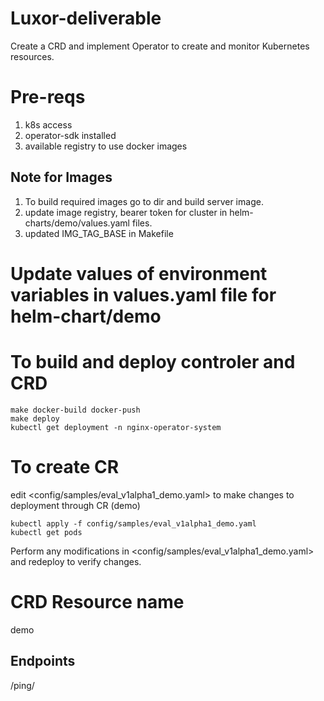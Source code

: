 # Luxor-deliverable
Create a CRD and implement Operator to create and monitor Kubernetes resources.

# Pre-reqs 
1. k8s access 
2. operator-sdk installed
3. available registry to use docker images
## Note for Images
1. To build required images go to <applications> dir and build server image. 
2. update image registry, bearer token for cluster in helm-charts/demo/values.yaml files.
3. updated IMG_TAG_BASE in Makefile

# Update values of environment variables in values.yaml file for helm-chart/demo


# To build and deploy controler and CRD
```
make docker-build docker-push
make deploy
kubectl get deployment -n nginx-operator-system
```
# To create CR
edit <config/samples/eval_v1alpha1_demo.yaml> to make changes to deployment through CR (demo) 

```
kubectl apply -f config/samples/eval_v1alpha1_demo.yaml
kubectl get pods

```
Perform any modifications in <config/samples/eval_v1alpha1_demo.yaml> and redeploy to verify changes.

# CRD Resource name
demo

## Endpoints 
/ping/  


